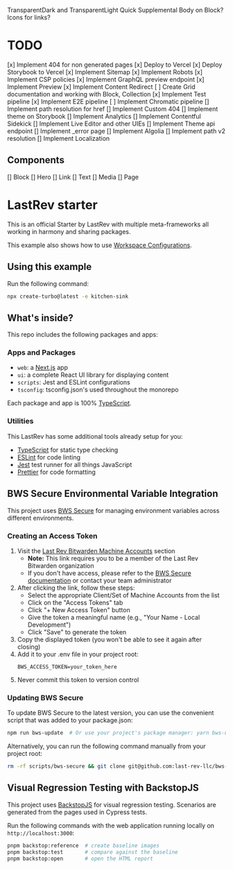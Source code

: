 TransparentDark and TransparentLight
Quick Supplemental Body on Block?
Icons for links?

# TODO

[x] Implement 404 for non generated pages
[x] Deploy to Vercel
[x] Deploy Storybook to Vercel
[x] Implement Sitemap
[x] Implement Robots
[x] Implement CSP policies
[x] Implement GraphQL preview endpoint
[x] Implement Preview
[x] Implement Content Redirect
[ ] Create Grid documentation and working with Block, Collection
[x] Implement Test pipeline
[x] Implement E2E pipeline
[ ] Implement Chromatic pipeline
[] Implement path resolution for href
[] Implement Custom 404
[] Implement theme on Storybook
[] Implement Analytics
[] Implement Contentful Sidekick
[] Implement Live Editor and other UIEs
[] Implement Theme api endpoint
[] Implement \_error page
[] Implement Algolia
[] Implement path v2 resolution
[] Implement Localization

## Components

[] Block
[] Hero
[] Link
[] Text
[] Media
[] Page

# LastRev starter

This is an official Starter by LastRev with multiple meta-frameworks all working in harmony and sharing packages.

This example also shows how to use [Workspace Configurations](https://turbo.build/repo/docs/core-concepts/monorepos/configuring-workspaces).

## Using this example

Run the following command:

```sh
npx create-turbo@latest -e kitchen-sink
```

## What's inside?

This repo includes the following packages and apps:

### Apps and Packages

- `web`: a [Next.js](https://nextjs.org/) app
- `ui`: a complete React UI library for displaying content
- `scripts`: Jest and ESLint configurations
- `tsconfig`: tsconfig.json's used throughout the monorepo

Each package and app is 100% [TypeScript](https://www.typescriptlang.org/).

### Utilities

This LastRev has some additional tools already setup for you:

- [TypeScript](https://www.typescriptlang.org/) for static type checking
- [ESLint](https://eslint.org/) for code linting
- [Jest](https://jestjs.io) test runner for all things JavaScript
- [Prettier](https://prettier.io) for code formatting

<!-- BWS-SECURE-DOCS-START -->
## BWS Secure Environmental Variable Integration

This project uses [BWS Secure](https://github.com/last-rev-llc/bws-secure) for managing environment variables across different environments.

### Creating an Access Token

1. Visit the [Last Rev Bitwarden Machine Accounts](https://vault.bitwarden.com/#/sm/22479128-f194-460a-884b-b24a015686c6/machine-accounts) section
   - **Note:** This link requires you to be a member of the Last Rev Bitwarden organization
   - If you don't have access, please refer to the [BWS Secure documentation](https://github.com/last-rev-llc/bws-secure) or contact your team administrator
2. After clicking the link, follow these steps:
   - Select the appropriate Client/Set of Machine Accounts from the list
   - Click on the "Access Tokens" tab
   - Click "+ New Access Token" button
   - Give the token a meaningful name (e.g., "Your Name - Local Development")
   - Click "Save" to generate the token
3. Copy the displayed token (you won't be able to see it again after closing)
4. Add it to your .env file in your project root:
   ```
   BWS_ACCESS_TOKEN=your_token_here
   ```
5. Never commit this token to version control

### Updating BWS Secure

To update BWS Secure to the latest version, you can use the convenient script that was added to your package.json:

```bash
npm run bws-update  # Or use your project's package manager: yarn bws-update, pnpm bws-update
```

Alternatively, you can run the following command manually from your project root:

```bash
rm -rf scripts/bws-secure && git clone git@github.com:last-rev-llc/bws-secure.git scripts/bws-secure && rm -rf scripts/bws-secure/.git && bash scripts/bws-secure/install.sh
```
<!-- BWS-SECURE-DOCS-END -->

## Visual Regression Testing with BackstopJS

This project uses [BackstopJS](https://github.com/garris/BackstopJS) for visual regression testing. Scenarios are generated from the pages used in Cypress tests.

Run the following commands with the web application running locally on `http://localhost:3000`:

```bash
pnpm backstop:reference  # create baseline images
pnpm backstop:test       # compare against the baseline
pnpm backstop:open       # open the HTML report
```
